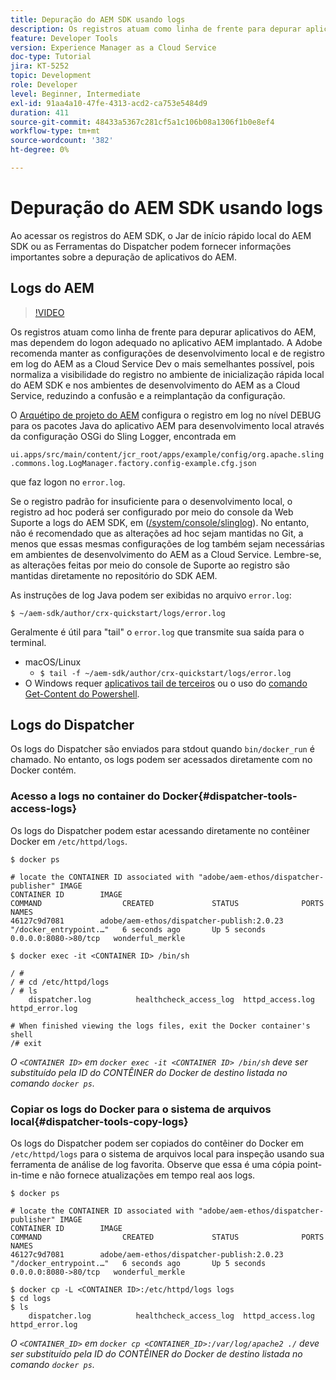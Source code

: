 ```yaml
---
title: Depuração do AEM SDK usando logs
description: Os registros atuam como linha de frente para depurar aplicativos do AEM, mas dependem do logon adequado no aplicativo AEM implantado.
feature: Developer Tools
version: Experience Manager as a Cloud Service
doc-type: Tutorial
jira: KT-5252
topic: Development
role: Developer
level: Beginner, Intermediate
exl-id: 91aa4a10-47fe-4313-acd2-ca753e5484d9
duration: 411
source-git-commit: 48433a5367c281cf5a1c106b08a1306f1b0e8ef4
workflow-type: tm+mt
source-wordcount: '382'
ht-degree: 0%

---
```


# Depuração do AEM SDK usando logs

Ao acessar os registros do AEM SDK, o Jar de início rápido local do AEM SDK ou as Ferramentas do Dispatcher podem fornecer informações importantes sobre a depuração de aplicativos do AEM.

## Logs do AEM

>[!VIDEO](https://video.tv.adobe.com/v/38153?quality=12&learn=on&captions=por_br)

Os registros atuam como linha de frente para depurar aplicativos do AEM, mas dependem do logon adequado no aplicativo AEM implantado. A Adobe recomenda manter as configurações de desenvolvimento local e de registro em log do AEM as a Cloud Service Dev o mais semelhantes possível, pois normaliza a visibilidade do registro no ambiente de inicialização rápida local do AEM SDK e nos ambientes de desenvolvimento do AEM as a Cloud Service, reduzindo a confusão e a reimplantação da configuração.

O [Arquétipo de projeto do AEM](https://github.com/adobe/aem-project-archetype) configura o registro em log no nível DEBUG para os pacotes Java do aplicativo AEM para desenvolvimento local através da configuração OSGi do Sling Logger, encontrada em

`ui.apps/src/main/content/jcr_root/apps/example/config/org.apache.sling.commons.log.LogManager.factory.config-example.cfg.json`

que faz logon no `error.log`.

Se o registro padrão for insuficiente para o desenvolvimento local, o registro ad hoc poderá ser configurado por meio do console da Web Suporte a logs do AEM SDK, em ([/system/console/slinglog](http://localhost:4502/system/console/slinglog)). No entanto, não é recomendado que as alterações ad hoc sejam mantidas no Git, a menos que essas mesmas configurações de log também sejam necessárias em ambientes de desenvolvimento do AEM as a Cloud Service. Lembre-se, as alterações feitas por meio do console de Suporte ao registro são mantidas diretamente no repositório do SDK AEM.

As instruções de log Java podem ser exibidas no arquivo `error.log`:

```
$ ~/aem-sdk/author/crx-quickstart/logs/error.log
```

Geralmente é útil para &quot;tail&quot; o `error.log` que transmite sua saída para o terminal.

+ macOS/Linux
   + `$ tail -f ~/aem-sdk/author/crx-quickstart/logs/error.log`
+ O Windows requer [aplicativos tail de terceiros](https://stackoverflow.com/questions/187587/a-windows-equivalent-of-the-unix-tail-command) ou o uso do [comando Get-Content do Powershell](https://stackoverflow.com/a/46444596/133936).

## Logs do Dispatcher

Os logs do Dispatcher são enviados para stdout quando `bin/docker_run` é chamado. No entanto, os logs podem ser acessados diretamente com no Docker contém.

### Acesso a logs no container do Docker{#dispatcher-tools-access-logs}

Os logs do Dispatcher podem estar acessando diretamente no contêiner Docker em `/etc/httpd/logs`.

```shell
$ docker ps

# locate the CONTAINER ID associated with "adobe/aem-ethos/dispatcher-publisher" IMAGE
CONTAINER ID        IMAGE                                       COMMAND                  CREATED             STATUS              PORTS                  NAMES
46127c9d7081        adobe/aem-ethos/dispatcher-publish:2.0.23   "/docker_entrypoint.…"   6 seconds ago       Up 5 seconds        0.0.0.0:8080->80/tcp   wonderful_merkle

$ docker exec -it <CONTAINER ID> /bin/sh

/ # 
/ # cd /etc/httpd/logs
/ # ls
    dispatcher.log          healthcheck_access_log  httpd_access.log        httpd_error.log

# When finished viewing the logs files, exit the Docker container's shell
/# exit
```

_O `<CONTAINER ID>` em `docker exec -it <CONTAINER ID> /bin/sh` deve ser substituído pela ID do CONTÊINER do Docker de destino listada no comando `docker ps`._


### Copiar os logs do Docker para o sistema de arquivos local{#dispatcher-tools-copy-logs}

Os logs do Dispatcher podem ser copiados do contêiner do Docker em `/etc/httpd/logs` para o sistema de arquivos local para inspeção usando sua ferramenta de análise de log favorita. Observe que essa é uma cópia point-in-time e não fornece atualizações em tempo real aos logs.

```shell
$ docker ps

# locate the CONTAINER ID associated with "adobe/aem-ethos/dispatcher-publisher" IMAGE
CONTAINER ID        IMAGE                                       COMMAND                  CREATED             STATUS              PORTS                  NAMES
46127c9d7081        adobe/aem-ethos/dispatcher-publish:2.0.23   "/docker_entrypoint.…"   6 seconds ago       Up 5 seconds        0.0.0.0:8080->80/tcp   wonderful_merkle

$ docker cp -L <CONTAINER ID>:/etc/httpd/logs logs 
$ cd logs
$ ls
    dispatcher.log          healthcheck_access_log  httpd_access.log        httpd_error.log
```

_O `<CONTAINER_ID>` em `docker cp <CONTAINER_ID>:/var/log/apache2 ./` deve ser substituído pela ID do CONTÊINER do Docker de destino listada no comando `docker ps`._
